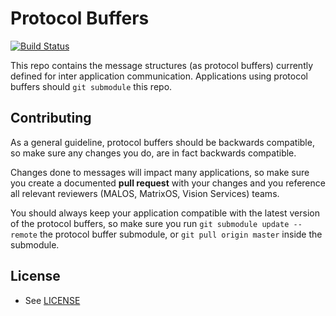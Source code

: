 # Protocol Buffers

[![Build Status][travis-badge]][travis-link]

This repo contains the message structures (as protocol buffers) currently defined for inter application communication. Applications using protocol buffers should `git submodule` this repo. 

## Contributing
As a general guideline, protocol buffers should be backwards compatible, so make sure any changes you do, are in fact backwards compatible. 

Changes done to messages will impact many applications, so make sure you create a documented **pull request** with your changes and you reference all relevant reviewers (MALOS, MatrixOS, Vision Services) teams.   

You should always keep your application compatible with the latest version of the protocol buffers, so make sure you run `git submodule update --remote` the protocol buffer submodule, or `git pull origin master` inside the submodule.  

## License

* See [LICENSE](./LICENSE)


[travis-badge]: https://travis-ci.org/matrix-io/protocol-buffers.svg?branch=master
[travis-link]: https://travis-ci.org/matrix-io/protocol-buffers
